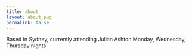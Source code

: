 ```yaml
---
title: about
layout: about.pug
permalink: false
---
```


Based in Sydney, currently attending Julian Ashton Monday, Wednesday, Thursday nights.